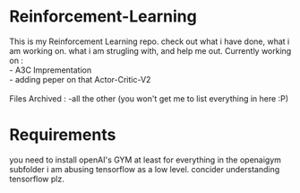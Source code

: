 # Reinforcement-Learning
This is my Reinforcement Learning repo. check out what i have done, what i am working on. what i am strugling with, and help me out.
Currently working on :<br>
    - A3C Imprementation<br>
    - adding peper on that Actor-Critic-V2<br>
    <br>
Files Archived :
    -all the other (you won't get me to list everything in here :P)


# Requirements

you need to install openAI's GYM at least for everything in the openaigym subfolder
i am abusing tensorflow as a low level. concider understanding tensorflow plz.
